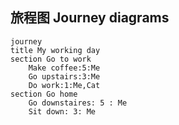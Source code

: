 ## 旅程图 Journey diagrams

```mermaid
journey
title My working day
section Go to work
	Make coffee:5:Me
	Go upstairs:3:Me
	Do work:1:Me,Cat
section Go home
	Go downstaires: 5 : Me
	Sit down: 3: Me
```